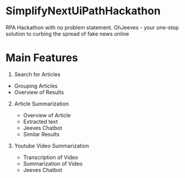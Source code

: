 # SimplifyNextUiPathHackathon
RPA Hackathon with no problem statement. OhJeeves - your one-stop solution to curbing the spread of fake news online

# Main Features
1. Search for Articles
  - Grouping Articles
  - Overview of Results
    
2. Article Summarization
   - Overview of Article
   - Extracted text
   - Jeeves Chatbot
   - Similar Results

3. Youtube Video Summarization
   - Transcription of Video
   - Summarization of Video
   - Jeeves Chatbot
